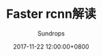 ---
layout:     post
title:      "Faster rcnn解读"
csdn-url:   "https://blog.csdn.net/u013010889/article/details/78574879"
date:       2017-11-22 12:00:00+0800
author:     "Sundrops"
header-img: "img/home-bg-faye.png"
catalog: true
tags:
    - detection
---